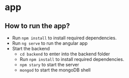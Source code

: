 # app

## How to run the app?
- Run `npm install` to install required dependencies.
- Run `ng serve` to run the angular app
- Start the backend
  - `cd backend` to enter into the backend folder
  - Run `npm install` to install required dependencies.
  - `npm stary` to start the server
  - `mongod` to start the mongoDB shell
